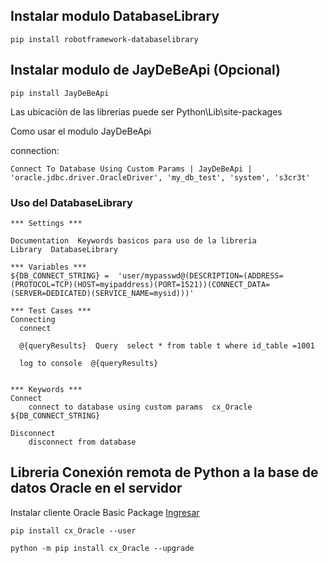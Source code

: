 ## Instalar modulo DatabaseLibrary

```console
pip install robotframework-databaselibrary
```

## Instalar modulo de JayDeBeApi (Opcional)

```console
pip install JayDeBeApi
```

Las ubicaciòn de las librerias puede ser Python\Lib\site-packages

Como usar el modulo JayDeBeApi

connection:

`Connect To Database Using Custom Params | JayDeBeApi | 'oracle.jdbc.driver.OracleDriver', 'my_db_test', 'system', 's3cr3t'
`


### Uso del DatabaseLibrary

```robotframework
*** Settings ***

Documentation  Keywords basicos para uso de la libreria
Library  DatabaseLibrary

*** Variables ***
${DB_CONNECT_STRING} =  'user/mypasswd@(DESCRIPTION=(ADDRESS=(PROTOCOL=TCP)(HOST=myipaddress)(PORT=1521))(CONNECT_DATA=(SERVER=DEDICATED)(SERVICE_NAME=mysid)))'

*** Test Cases ***
Connecting
  connect

  @{queryResults}  Query  select * from table t where id_table =1001

  log to console  @{queryResults}


*** Keywords ***
Connect
    connect to database using custom params  cx_Oracle  ${DB_CONNECT_STRING}

Disconnect
    disconnect from database
```

## Libreria Conexión remota de Python a la base de datos Oracle en el servidor

Instalar cliente Oracle Basic Package
[Ingresar](https://www.oracle.com/database/technologies/instant-client/downloads.html)

```console
pip install cx_Oracle --user
```

```console
python -m pip install cx_Oracle --upgrade
```
